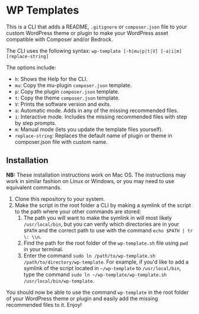 # WP Templates
This is a CLI that adds a README, `.gitignore` or `composer.json` file to your custom WordPress theme or plugin to make your WordPress asset compatible with Composer and/or Bedrock. 

The CLI uses the following syntax:
`wp-template [-h|mu|p|t|V] [-a|i|m] [replace-string]`

The options include:
- `h`:     Shows the Help for the CLI.
- `mu`:    Copy the mu-plugin `composer.json` template.
- `p`:     Copy the plugin `composer.json` template.
- `t`:     Copy the theme `composer.json` template.
- `V`:     Prints the software version and exits.
- `a`:     Automatic mode. Adds in any of the missing recommended files.
- `i`:     Interactive mode. Includes the missing recommended files with step by step prompts.
- `m`:     Manual mode (lets you update the template files yourself).
- `replace-string`:     Replaces the default name of plugin or theme in composer.json file with custom name.

## Installation
**NB:** These installation instructions work on Mac OS. The instructions may work in similar fashion on Linux or Windows, or you may need to use equivalent commands.

1. Clone this repository to your system.
2. Make the script in the root folder a CLI by making a symlink of the script to the path where your other commands are stored:
   1. The path you will want to make the symlink in will most likely `/usr/local/bin`, but you can verify which directories are in your `$PATH` and the correct path to use with the command `echo $PATH | tr \: \\n`.
   2. Find the path for the root folder of the `wp-template.sh` file using `pwd` in your terminal.
   3. Enter the command `sudo ln /path/to/wp-template.sh /path/to/directory/wp-template`. For example, if you'd like to add a symlink of the script located in `~/wp-template` to `/usr/local/bin`, type the command `sudo ln ~/wp-template/wp-template.sh /usr/local/bin/wp-template`.

You should now be able to use the command `wp-template` in the root folder of your WordPress theme or plugin and easily add the missing recommended files to it. Enjoy!

